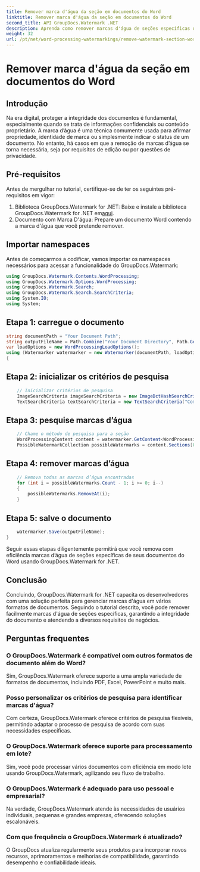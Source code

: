 ```yaml
---
title: Remover marca d'água da seção em documentos do Word
linktitle: Remover marca d'água da seção em documentos do Word
second_title: API GroupDocs.Watermark .NET
description: Aprenda como remover marcas d'água de seções específicas de documentos do Word usando GroupDocs.Watermark for .NET. Tutorial abrangente disponível aqui.
weight: 32
url: /pt/net/word-processing-watermarkings/remove-watermark-section-word-docs/
---
```


# Remover marca d'água da seção em documentos do Word

## Introdução
Na era digital, proteger a integridade dos documentos é fundamental, especialmente quando se trata de informações confidenciais ou conteúdo proprietário. A marca d’água é uma técnica comumente usada para afirmar propriedade, identidade de marca ou simplesmente indicar o status de um documento. No entanto, há casos em que a remoção de marcas d’água se torna necessária, seja por requisitos de edição ou por questões de privacidade.
## Pré-requisitos
Antes de mergulhar no tutorial, certifique-se de ter os seguintes pré-requisitos em vigor:
1.  Biblioteca GroupDocs.Watermark for .NET: Baixe e instale a biblioteca GroupDocs.Watermark for .NET em[aqui](https://releases.groupdocs.com/Watermark/net/).
2. Documento com Marca D'água: Prepare um documento Word contendo a marca d'água que você pretende remover.

## Importar namespaces
Antes de começarmos a codificar, vamos importar os namespaces necessários para acessar a funcionalidade do GroupDocs.Watermark:
```csharp
using GroupDocs.Watermark.Contents.WordProcessing;
using GroupDocs.Watermark.Options.WordProcessing;
using GroupDocs.Watermark.Search;
using GroupDocs.Watermark.Search.SearchCriteria;
using System.IO;
using System;
```
## Etapa 1: carregue o documento
```csharp
string documentPath = "Your Document Path";
string outputFileName = Path.Combine("Your Document Directory", Path.GetFileName(documentPath));
var loadOptions = new WordProcessingLoadOptions();
using (Watermarker watermarker = new Watermarker(documentPath, loadOptions))
{
```
## Etapa 2: inicializar os critérios de pesquisa
```csharp
    // Inicializar critérios de pesquisa
    ImageSearchCriteria imageSearchCriteria = new ImageDctHashSearchCriteria(Constants.LogoPng);
    TextSearchCriteria textSearchCriteria = new TextSearchCriteria("Company Name");
```
## Etapa 3: pesquise marcas d’água
```csharp
    // Chame o método de pesquisa para a seção
    WordProcessingContent content = watermarker.GetContent<WordProcessingContent>();
    PossibleWatermarkCollection possibleWatermarks = content.Sections[0].Search(textSearchCriteria.Or(imageSearchCriteria));
```
## Etapa 4: remover marcas d’água
```csharp
    // Remova todas as marcas d’água encontradas
    for (int i = possibleWatermarks.Count - 1; i >= 0; i--)
    {
        possibleWatermarks.RemoveAt(i);
    }
```
## Etapa 5: salve o documento
```csharp
    watermarker.Save(outputFileName);
}
```
Seguir essas etapas diligentemente permitirá que você remova com eficiência marcas d’água de seções específicas de seus documentos do Word usando GroupDocs.Watermark for .NET.

## Conclusão
Concluindo, GroupDocs.Watermark for .NET capacita os desenvolvedores com uma solução perfeita para gerenciar marcas d'água em vários formatos de documentos. Seguindo o tutorial descrito, você pode remover facilmente marcas d'água de seções específicas, garantindo a integridade do documento e atendendo a diversos requisitos de negócios.
## Perguntas frequentes
### O GroupDocs.Watermark é compatível com outros formatos de documento além do Word?
Sim, GroupDocs.Watermark oferece suporte a uma ampla variedade de formatos de documentos, incluindo PDF, Excel, PowerPoint e muito mais.
### Posso personalizar os critérios de pesquisa para identificar marcas d'água?
Com certeza, GroupDocs.Watermark oferece critérios de pesquisa flexíveis, permitindo adaptar o processo de pesquisa de acordo com suas necessidades específicas.
### O GroupDocs.Watermark oferece suporte para processamento em lote?
Sim, você pode processar vários documentos com eficiência em modo lote usando GroupDocs.Watermark, agilizando seu fluxo de trabalho.
### O GroupDocs.Watermark é adequado para uso pessoal e empresarial?
Na verdade, GroupDocs.Watermark atende às necessidades de usuários individuais, pequenas e grandes empresas, oferecendo soluções escalonáveis.
### Com que frequência o GroupDocs.Watermark é atualizado?
O GroupDocs atualiza regularmente seus produtos para incorporar novos recursos, aprimoramentos e melhorias de compatibilidade, garantindo desempenho e confiabilidade ideais.